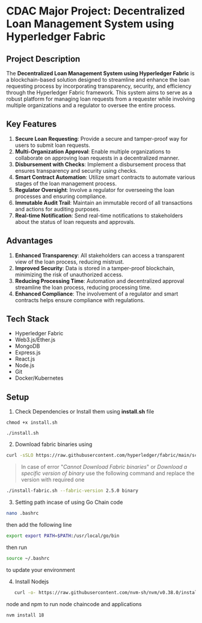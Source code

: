 # CDAC Major Project: Decentralized Loan Management System using Hyperledger Fabric

## Project Description
The **Decentralized Loan Management System using Hyperledger Fabric** is a blockchain-based solution designed to streamline and enhance the loan requesting process by incorporating transparency, security, and efficiency through the Hyperledger Fabric framework. This system aims to serve as a robust platform for managing loan requests from a requester while involving multiple organizations and a regulator to oversee the entire process.

## Key Features
1. **Secure Loan Requesting**: Provide a secure and tamper-proof way for users to submit loan requests.
2. **Multi-Organization Approval**: Enable multiple organizations to collaborate on approving loan requests in a decentralized manner.
3. **Disbursement with Checks**: Implement a disbursement process that ensures transparency and security using checks.
4. **Smart Contract Automation**: Utilize smart contracts to automate various stages of the loan management process.
5. **Regulator Oversight**: Involve a regulator for overseeing the loan processes and ensuring compliance.
6. **Immutable Audit Trail**: Maintain an immutable record of all transactions and actions for auditing purposes.
7. **Real-time Notification**: Send real-time notifications to stakeholders about the status of loan requests and approvals.

## Advantages
1. **Enhanced Transparency**: All stakeholders can access a transparent view of the loan process, reducing mistrust.
2. **Improved Security**: Data is stored in a tamper-proof blockchain, minimizing the risk of unauthorized access.
3. **Reducing Processing Time**: Automation and decentralized approval streamline the loan process, reducing processing time.
4. **Enhanced Compliance**: The involvement of a regulator and smart contracts helps ensure compliance with regulations.

## Tech Stack
- Hyperledger Fabric
- Web3.js/Ether.js
- MongoDB
- Express.js
- React.js
- Node.js
- Git
- Docker/Kubernetes

## Setup
1. Check Dependencies or Install them using **install.sh** file  
```
chmod +x install.sh  

./install.sh
```

2. Download fabric binaries using 

```bash 
curl -sSLO https://raw.githubusercontent.com/hyperledger/fabric/main/scripts/install-fabric.sh && chmod +x install-fabric.sh

```  

> In case of error "*Cannot Download Fabric binaries*" or *Download a specific version of binary* use the following command and replace the version with required one 

```bash 
./install-fabric.sh --fabric-version 2.5.0 binary
```

3. Setting path incase of using Go Chain code


```bash 
nano .bashrc
```
then add the following line 
```bash 
export export PATH=$PATH:/usr/local/go/bin
```
then run 
```bash
source ~/.bashrc
```
to update your environment

4. Install Nodejs 
```bash
   curl -o- https://raw.githubusercontent.com/nvm-sh/nvm/v0.38.0/install.sh | bash
```

node and npm to run node chaincode and applications
```bash
nvm install 18 
```
